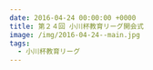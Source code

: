 ```yaml
---
date: 2016-04-24 00:00:00 +0000
title: 第２４回 小川杯教育リーグ開会式
image: /img/2016-04-24--main.jpg
tags:
  - 小川杯教育リーグ
---
```

